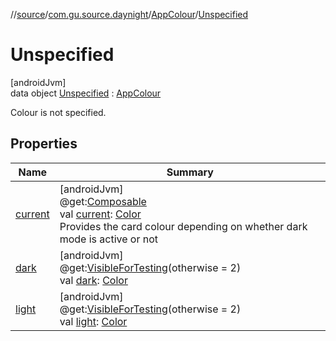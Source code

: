 //[source](../../../../index.md)/[com.gu.source.daynight](../../index.md)/[AppColour](../index.md)/[Unspecified](index.md)

# Unspecified

[androidJvm]\
data object [Unspecified](index.md) : [AppColour](../index.md)

Colour is not specified.

## Properties

| Name | Summary |
|---|---|
| [current](../current.md) | [androidJvm]<br>@get:[Composable](https://developer.android.com/reference/kotlin/androidx/compose/runtime/Composable.html)<br>val [current](../current.md): [Color](https://developer.android.com/reference/kotlin/androidx/compose/ui/graphics/Color.html)<br>Provides the card colour depending on whether dark mode is active or not |
| [dark](../dark.md) | [androidJvm]<br>@get:[VisibleForTesting](https://developer.android.com/reference/kotlin/androidx/annotation/VisibleForTesting.html)(otherwise = 2)<br>val [dark](../dark.md): [Color](https://developer.android.com/reference/kotlin/androidx/compose/ui/graphics/Color.html) |
| [light](../light.md) | [androidJvm]<br>@get:[VisibleForTesting](https://developer.android.com/reference/kotlin/androidx/annotation/VisibleForTesting.html)(otherwise = 2)<br>val [light](../light.md): [Color](https://developer.android.com/reference/kotlin/androidx/compose/ui/graphics/Color.html) |
